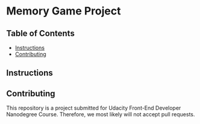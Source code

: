 # Memory Game Project

## Table of Contents

* [Instructions](#instructions)
* [Contributing](#contributing)

## Instructions
 

## Contributing

This repository is a project submitted for Udacity Front-End Developer Nanodegree Course. Therefore, we most likely will not accept pull requests.

